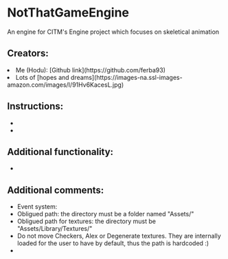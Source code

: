 # NotThatGameEngine
An engine for CITM's Engine project which focuses on skeletical animation

## Creators:
<li>Me (Hodu): [Github link](https://github.com/ferba93)</li>
<li>Lots of [hopes and dreams](https://images-na.ssl-images-amazon.com/images/I/91Hv6KacesL.jpg)</li>

## Instructions:
- <br/>
- <br/>

## Additional functionality:
- <br/>

## Additional comments:
- Event system: <br/>
- Obligued path: the directory must be a folder named "Assets/" <br/>
- Obligued path for textures: the directory must be "Assets/Library/Textures/" <br/>
- Do not move Checkers, Alex or Degenerate textures. They are internally loaded for the user to have by default, thus the path is hardcoded :) <br/>
- <br/>



